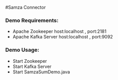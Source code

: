 #Samza Connector

### Demo Requirements:
* Apache Zookeeper host:localhost , port:2181
* Apache Kafka Server host:localhost , port:9092

### Demo Usage:
* Start Zookeeper
* Start Kafka Server
* Start SamzaSumDemo.java